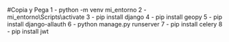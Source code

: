 #Copia y Pega
1 - python -m venv mi_entorno
2 - mi_entorno\Scripts\activate
3 - pip install django
4 - pip install geopy
5 - pip install django-allauth
6 - python manage.py runserver
7 - pip install celery
8 - pip install jwt